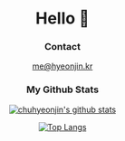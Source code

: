 <div align='center'>
  
  # Hello 👋
  
  ### Contact
  <div align='center'>
  
  <a href="mailto:me@hyeonjin.kr">me@hyeonjin.kr</a>
    
  </div>
  
  ### My Github Stats 
  [![chuhyeonjin's github stats](https://github-readme-stats.vercel.app/api?username=chuhyeonjin&show_icons=true)](https://github.com/anuraghazra/github-readme-stats)
  
  [![Top Langs](https://github-readme-stats.vercel.app/api/top-langs/?username=chuhyeonjin&layout=compact)](https://github.com/anuraghazra/github-readme-stats)
  
</div>
